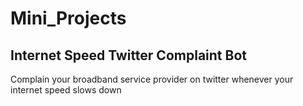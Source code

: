 # Mini_Projects

## Internet Speed Twitter Complaint Bot 
Complain your broadband service provider on twitter whenever your internet speed slows down
